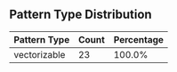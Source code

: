## Pattern Type Distribution

| Pattern Type | Count | Percentage |
|--------------|-------|------------|
| vectorizable | 23 | 100.0% |

